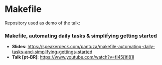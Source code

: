 # Makefile
Repository used as demo of the talk:

### Makefile, automating daily tasks & simplifying getting started

- **Slides**: https://speakerdeck.com/pantuza/makefile-automating-daily-tasks-and-simplifying-gettings-started
- **Talk [pt-BR]**: https://www.youtube.com/watch?v=fI45j1fl81I
